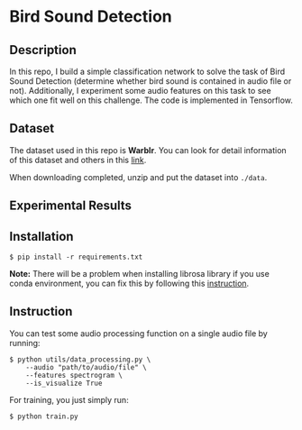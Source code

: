 # Bird Sound Detection
## Description
In this repo, I build a simple classification network to solve the task of Bird Sound Detection (determine whether bird sound is contained in audio file or not). Additionally, I experiment some audio features on this task to see which one fit well on this challenge. The code is implemented in Tensorflow.

## Dataset
The dataset used in this repo is __Warblr__. You can look for detail information of this dataset and others in this [link](https://dagshub.com/kingabzpro/Bird-Audio-Detection-challenge).

When downloading completed, unzip and put the dataset into `./data`.
## Experimental Results

## Installation
```
$ pip install -r requirements.txt
```
__Note:__ There will be a problem when installing librosa library if you use conda environment, you can fix this by following this [instruction](https://stackoverflow.com/questions/62658071/modulenotfounderror-no-module-named-librosa).
## Instruction
You can test some audio processing function on a single audio file by running:
```
$ python utils/data_processing.py \
    --audio "path/to/audio/file" \
    --features spectrogram \
    --is_visualize True
```
For training, you just simply run:
```
$ python train.py
```